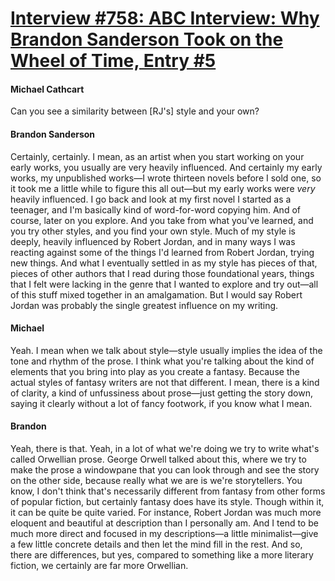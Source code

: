 # [Interview #758: ABC Interview: Why Brandon Sanderson Took on the Wheel of Time, Entry #5](https://www.theoryland.com/intvmain.php?i=758#5)

#### Michael Cathcart

Can you see a similarity between [RJ's] style and your own?

#### Brandon Sanderson

Certainly, certainly. I mean, as an artist when you start working on your early works, you usually are very heavily influenced. And certainly my early works, my unpublished works—I wrote thirteen novels before I sold one, so it took me a little while to figure this all out—but my early works were
*very*
heavily influenced. I go back and look at my first novel I started as a teenager, and I'm basically kind of word-for-word copying him. And of course, later on you explore. And you take from what you've learned, and you try other styles, and you find your own style. Much of my style is deeply, heavily influenced by Robert Jordan, and in many ways I was reacting against some of the things I'd learned from Robert Jordan, trying new things. And what I eventually settled in as my style has pieces of that, pieces of other authors that I read during those foundational years, things that I felt were lacking in the genre that I wanted to explore and try out—all of this stuff mixed together in an amalgamation. But I would say Robert Jordan was probably the single greatest influence on my writing.

#### Michael

Yeah. I mean when we talk about style—style usually implies the idea of the tone and rhythm of the prose. I think what you're talking about the kind of elements that you bring into play as you create a fantasy. Because the actual styles of fantasy writers are not that different. I mean, there is a kind of clarity, a kind of unfussiness about prose—just getting the story down, saying it clearly without a lot of fancy footwork, if you know what I mean.

#### Brandon

Yeah, there is that. Yeah, in a lot of what we're doing we try to write what's called Orwellian prose. George Orwell talked about this, where we try to make the prose a windowpane that you can look through and see the story on the other side, because really what we are is we're storytellers. You know, I don't think that's necessarily different from fantasy from other forms of popular fiction, but certainly fantasy does have its style. Though within it, it can be quite be quite varied. For instance, Robert Jordan was much more eloquent and beautiful at description than I personally am. And I tend to be much more direct and focused in my descriptions—a little minimalist—give a few little concrete details and then let the mind fill in the rest. And so, there are differences, but yes, compared to something like a more literary fiction, we certainly are far more Orwellian.

